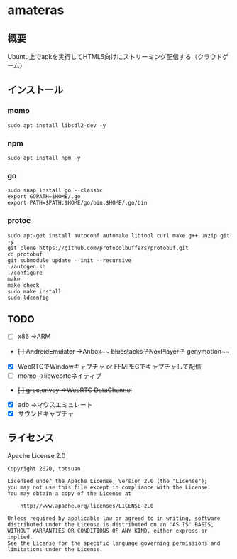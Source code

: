 # amateras

## 概要
Ubuntu上でapkを実行してHTML5向けにストリーミング配信する（クラウドゲーム）

## インストール

### momo

```
sudo apt install libsdl2-dev -y
```

### npm

```
sudo apt install npm -y
```

### go

```
sudo snap install go --classic
export GOPATH=$HOME/.go
export PATH=$PATH:$HOME/go/bin:$HOME/.go/bin
```

### protoc

```
sudo apt-get install autoconf automake libtool curl make g++ unzip git -y
git clone https://github.com/protocolbuffers/protobuf.git
cd protobuf
git submodule update --init --recursive
./autogen.sh
./configure
make
make check
sudo make install
sudo ldconfig
```

## TODO
- [ ] x86 →ARM
- ~~[ ] AndroidEmulator →~~Anbox~~ ~~bluestacks？NoxPlayer？~~ genymotion~~
- [x] WebRTCでWindowキャプチャ ~~or FFMPEGでキャプチャして配信~~
- [ ] momo →libwebrtcネイティブ
- ~~[ ] grpc,envoy →WebRTC DataChannel~~
- [x] adb →マウスエミュレート
- [x] サウンドキャプチャ

## ライセンス
Apache License 2.0

```
Copyright 2020, totsuan

Licensed under the Apache License, Version 2.0 (the "License");
you may not use this file except in compliance with the License.
You may obtain a copy of the License at

    http://www.apache.org/licenses/LICENSE-2.0

Unless required by applicable law or agreed to in writing, software
distributed under the License is distributed on an "AS IS" BASIS,
WITHOUT WARRANTIES OR CONDITIONS OF ANY KIND, either express or implied.
See the License for the specific language governing permissions and
limitations under the License.
```
